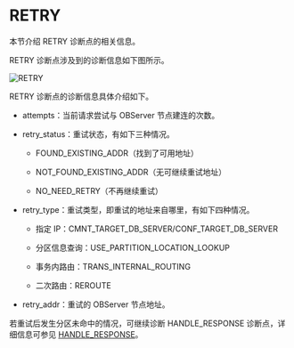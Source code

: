 # RETRY

本节介绍 RETRY 诊断点的相关信息。

RETRY 诊断点涉及到的诊断信息如下图所示。

![RETRY](https://obbusiness-private.oss-cn-shanghai.aliyuncs.com/doc/img/odp/V4.2.0/zh-CN/900.o-m-guide/400.routing-diagnosis/700.retry-01.png)

RETRY 诊断点的诊断信息具体介绍如下。

* attempts：当前请求尝试与 OBServer 节点建连的次数。

* retry_status：重试状态，有如下三种情况。
  
  * FOUND_EXISTING_ADDR（找到了可用地址）
  
  * NOT_FOUND_EXISTING_ADDR（无可继续重试地址）
  
  * NO_NEED_RETRY（不再继续重试）

* retry_type：重试类型，即重试的地址来自哪里，有如下四种情况。
  
  * 指定 IP：CMNT_TARGET_DB_SERVER/CONF_TARGET_DB_SERVER
  
  * 分区信息查询：USE_PARTITION_LOCATION_LOOKUP
  
  * 事务内路由：TRANS_INTERNAL_ROUTING
  
  * 二次路由：REROUTE

* retry_addr：重试的 OBServer 节点地址。

若重试后发生分区未命中的情况，可继续诊断 HANDLE_RESPONSE 诊断点，详细信息可参见 [HANDLE_RESPONSE](800.handle-response.md)。
